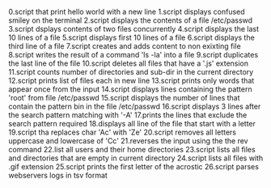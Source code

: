 0.script that print hello world with a new line
1.script displays confused smiley on the terminal
2.script displays the contents of a file /etc/passwd
3.script dsplays contents of two files concurrently
4.script displays the last 10 lines of a file
5.script displays first 10 lines of a file
6.script displays the third line of a file
7.script creates and adds content to non exixting file
8.script writes the result of a command 'ls -la' into a file
9.script duplicates the last line of the file
10.script deletes all files that have a '.js' extension
11.script counts number of directories and sub-dir in the current directory
12.script prints list of files each in new line
13.script prints only words that appear once from the input
14.script displays lines containing the pattern 'root' from file /etc/passwd
15.script displays the number of lines that contain the pattern bin in the file /etc/passwd
16.script displays 3 lines after the search pattern matching with '-A'
17.prints the lines that exclude the search pattern required
18.displays all line of the file that start with a letter
19.script tha replaces char 'Ac' with 'Ze'
20.script removes all letters uppercase and lowercase of 'Cc'
21.reverses the input using the the rev command
22.list all users and their home directories
23.script lists all files and directories that are empty in current directory
24.script lists all files with .gif extension
25.script prints the first letter of the acrostic
26.script parses webservers logs in tsv format

